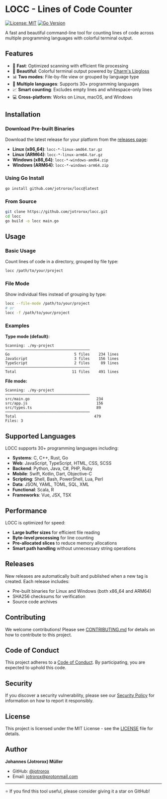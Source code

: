 # LOCC - Lines of Code Counter

[![License: MIT](https://img.shields.io/badge/License-MIT-yellow.svg)](https://opensource.org/licenses/MIT)
[![Go Version](https://img.shields.io/badge/Go-1.24+-blue.svg)](https://golang.org/)

A fast and beautiful command-line tool for counting lines of code across multiple programming languages with colorful terminal output.

## Features

- 🚀 **Fast**: Optimized scanning with efficient file processing
- 🎨 **Beautiful**: Colorful terminal output powered by [Charm's Lipgloss](https://github.com/charmbracelet/lipgloss)
- 📊 **Two modes**: File-by-file view or grouped by language type
- 🔧 **Multiple languages**: Supports 30+ programming languages
- 📈 **Smart counting**: Excludes empty lines and whitespace-only lines
- 💻 **Cross-platform**: Works on Linux, macOS, and Windows

## Installation

### Download Pre-built Binaries

Download the latest release for your platform from the [releases page](https://github.com/jotrorox/locc/releases/latest):

- **Linux (x86_64)**: `locc-*-linux-amd64.tar.gz`
- **Linux (ARM64)**: `locc-*-linux-arm64.tar.gz`
- **Windows (x86_64)**: `locc-*-windows-amd64.zip`
- **Windows (ARM64)**: `locc-*-windows-arm64.zip`

### Using Go Install

```bash
go install github.com/jotrorox/locc@latest
```

### From Source

```bash
git clone https://github.com/jotrorox/locc.git
cd locc
go build -o locc main.go
```

## Usage

### Basic Usage

Count lines of code in a directory, grouped by file type:

```bash
locc /path/to/your/project
```

### File Mode

Show individual files instead of grouping by type:

```bash
locc --file-mode /path/to/your/project
# or
locc -f /path/to/your/project
```

### Examples

**Type mode (default):**
```
Scanning: ./my-project
──────────────────────────────────────
Go                             5 files    234 lines
JavaScript                     3 files    156 lines
TypeScript                     2 files     89 lines
──────────────────────────────────────
Total                         11 files    491 lines
```

**File mode:**
```
Scanning: ./my-project
──────────────────────────────────────
src/main.go                              234
src/app.js                               156
src/types.ts                             89
──────────────────────────────────────
Total                                   479
Files: 3
```

## Supported Languages

LOCC supports 30+ programming languages including:

- **Systems**: C, C++, Rust, Go
- **Web**: JavaScript, TypeScript, HTML, CSS, SCSS
- **Backend**: Python, Java, C#, PHP, Ruby
- **Mobile**: Swift, Kotlin, Dart, Objective-C
- **Scripting**: Shell, Bash, PowerShell, Lua, Perl
- **Data**: JSON, YAML, TOML, SQL, XML
- **Functional**: Scala, R
- **Frameworks**: Vue, JSX, TSX

## Performance

LOCC is optimized for speed:

- **Large buffer sizes** for efficient file reading
- **Byte-level processing** for line counting
- **Pre-allocated slices** to reduce memory allocations
- **Smart path handling** without unnecessary string operations

## Releases

New releases are automatically built and published when a new tag is created. Each release includes:

- Pre-built binaries for Linux and Windows (both x86_64 and ARM64)
- SHA256 checksums for verification
- Source code archives

## Contributing

We welcome contributions! Please see [CONTRIBUTING.md](CONTRIBUTING.md) for details on how to contribute to this project.

## Code of Conduct

This project adheres to a [Code of Conduct](CODE_OF_CONDUCT.md). By participating, you are expected to uphold this code.

## Security

If you discover a security vulnerability, please see our [Security Policy](SECURITY.md) for information on how to report it responsibly.

## License

This project is licensed under the MIT License - see the [LICENSE](LICENSE) file for details.

## Author

**Johannes (Jotrorox) Müller**
- GitHub: [@jotrorox](https://github.com/jotrorox)
- Email: [jotrorox@protonmail.com](mailto:jotrorox@protonmail.com)

---

⭐ If you find this tool useful, please consider giving it a star on GitHub!
